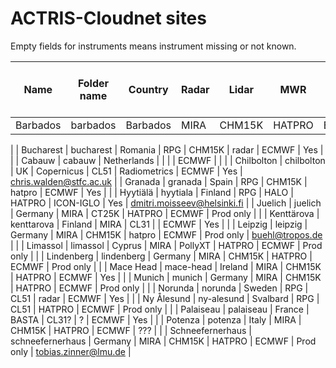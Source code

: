 # ACTRIS-Cloudnet sites

Empty fields for instruments means instrument missing or not known.

| Name              | Folder name      | Country     | Radar        | Lidar  | MWR          | Model     | Raw data to FMI | Contact                     |
| ----------------- | ---------------- | ----------- | ------------ | ------ | ------------ | --------- | --------------- | --------------------------- |
| Barbados          | barbados         | Barbados    | MIRA         | CHM15K | HATPRO       | ECMWF     | ???             | 
|
| Bucharest         | bucharest        | Romania     | RPG          | CHM15K | radar        | ECMWF     | Yes             |
|
| Cabauw            | cabauw           | Netherlands |              |        |              | ECMWF     |                 |                             |
| Chilbolton        | chilbolton       | UK          | Copernicus   | CL51   | Radiometrics | ECMWF     | Yes             | chris.walden@stfc.ac.uk     |
| Granada           | granada          | Spain       | RPG          | CHM15K | hatpro       | ECMWF     | Yes             |                             |
| Hyytiälä          | hyytiala         | Finland     | RPG          | HALO   | HATPRO       | ICON-IGLO | Yes             | dmitri.moisseev@helsinki.fi |
| Juelich           | juelich          | Germany     | MIRA         | CT25K  | HATPRO       | ECMWF     | Prod only       |                             |
| Kenttärova        | kenttarova       | Finland     | MIRA         | CL31   |              | ECMWF     | Yes             |                             |
| Leipzig           | leipzig          | Germany     | MIRA         | CHM15K | hatpro       | ECMWF     | Prod only       | buehl@tropos.de             |
|
| Limassol          | limassol         | Cyprus      | MIRA         | PollyXT | HATPRO      | ECMWF     | Prod only       | 
|
| Lindenberg        | lindenberg       | Germany     | MIRA         | CHM15K | HATPRO       | ECMWF     | Prod only       |                             | 
| Mace Head         | mace-head        | Ireland     | MIRA         | CHM15K | HATPRO       | ECMWF     | Yes             |                             |
| Munich            | munich           | Germany     | MIRA         | CHM15K | HATPRO       | ECMWF     | Prod only       |                             |
| Norunda           | norunda          | Sweden      | RPG          | CL51   | radar        | ECMWF     | Yes             |
|
| Ny Ålesund        | ny-alesund       | Svalbard    | RPG          | CL51   | HATPRO       | ECMWF     | Prod only       | 
|
| Palaiseau         | palaiseau        | France      | BASTA        | CL31?  | ?            | ECMWF     | Yes             |                             |
| Potenza           | potenza          | Italy       | MIRA         | CHM15K | HATPRO       | ECMWF     | ???             |                             |
| Schneefernerhaus  | schneefernerhaus | Germany     | MIRA         | CHM15K | HATPRO       | ECMWF     | Prod only       | tobias.zinner@lmu.de        |
